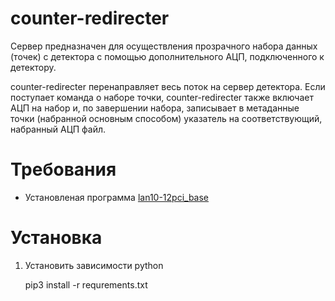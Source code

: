 # counter-redirecter

Сервер предназначен для осуществления прозрачного набора данных (точек) с детектора
с помощью дополнительного АЦП, подключенного к детектору.

counter-redirecter перенаправляет весь поток на сервер детектора. Если поступает 
команда о наборе точки, counter-redirecter также включает АЦП на набор и, по
завершении набора, записывает в метаданные точки (набранной основным способом)
указатель на соответствующий, набранный АЦП файл.

# Требования

- Установленая программа [lan10-12pci_base](https://bitbucket.org/Kapot/lan10-12pci_base)

# Установка
1. Установить зависимости python

     pip3 install -r requrements.txt

